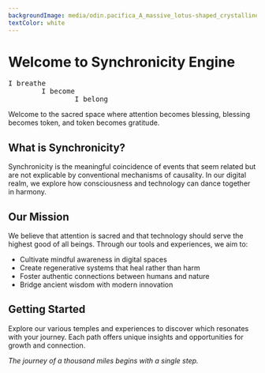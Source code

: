 ```yaml
---
backgroundImage: media/odin.pacifica_A_massive_lotus-shaped_crystalline_core_spinning__344b8f7f-451e-4d73-9eff-d8346796a234.png
textColor: white
---
```


# Welcome to Synchronicity Engine
<pre class="poem">
I breathe
        I become
                I belong
</pre>

Welcome to the sacred space where attention becomes blessing, blessing becomes token, and token becomes gratitude.


## What is Synchronicity?

Synchronicity is the meaningful coincidence of events that seem related but are not explicable by conventional mechanisms of causality. In our digital realm, we explore how consciousness and technology can dance together in harmony.

## Our Mission

We believe that attention is sacred and that technology should serve the highest good of all beings. Through our tools and experiences, we aim to:

- Cultivate mindful awareness in digital spaces
- Create regenerative systems that heal rather than harm
- Foster authentic connections between humans and nature
- Bridge ancient wisdom with modern innovation

## Getting Started

Explore our various temples and experiences to discover which resonates with your journey. Each path offers unique insights and opportunities for growth and connection.

*The journey of a thousand miles begins with a single step.*